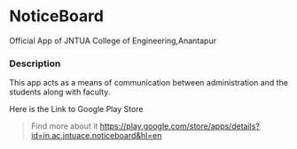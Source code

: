 # NoticeBoard
Official App of JNTUA College of Engineering,Anantapur

### Description
This app acts as a means of communication between administration and the students along with faculty.

Here is the Link to Google Play Store

>Find more about it 
>https://play.google.com/store/apps/details?id=in.ac.jntuace.noticeboard&hl=en
